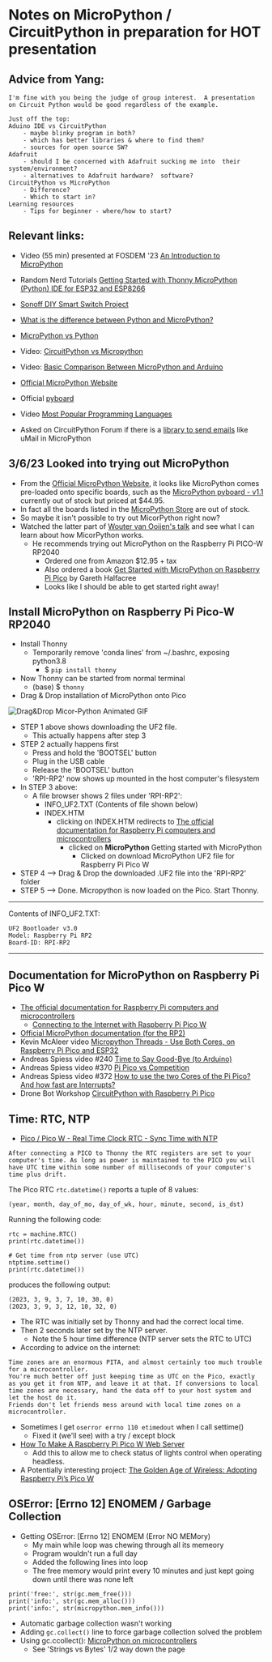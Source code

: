 # Notes on MicroPython / CircuitPython in preparation for HOT presentation

## Advice from Yang:
```
I'm fine with you being the judge of group interest.  A presentation on Circuit Python would be good regardless of the example.

Just off the top:
Aduino IDE vs CircuitPython
    - maybe blinky program in both?
    - which has better libraries & where to find them?
    - sources for open source SW?
Adafruit
    - should I be concerned with Adafruit sucking me into  their system/environment?
    - alternatives to Adafruit hardware?  software?
CircuitPython vs MicroPython
    - Difference?
    - Which to start in?
Learning resources
    - Tips for beginner - where/how to start?
```

## Relevant links:
* Video (55 min) presented at FOSDEM '23 [An Introduction to MicroPython](https://ftp.osuosl.org/pub/fosdem/2023/UD2.218A/python_micropython_intro.mp4)
* Random Nerd Tutorials [Getting Started with Thonny MicroPython (Python) IDE for ESP32 and ESP8266](https://randomnerdtutorials.com/?s=flash+firmware+onto+8266)
* [Sonoff DIY Smart Switch Project](https://drive.google.com/file/d/1whJVSwAy5lDRt20VTkXW4LZ6KZNcHsqH/view)
* [What is the difference between Python and MicroPython?](https://www.educative.io/answers/what-is-the-difference-between-python-and-micropython)

* [MicroPython vs Python](https://linuxhint.com/micropython-vs-python-comparison/)

* Video: [CircuitPython vs Micropython](https://core-electronics.com.au/videos/circuitpython-vs-micropython-key-differences)

* Video: [Basic Comparison Between MicroPython and Arduino](https://www.youtube.com/watch?v=4eL5tQLDE2o)

* [Official MicroPython Website](https://micropython.org/)
* Official [pyboard](https://store.micropython.org/pyb-features)

* Video [Most Popular Programming Languages](https://statisticsanddata.org/data/the-most-popular-programming-languages-1965-2022-new-update/)
* Asked on CircuitPython Forum if there is a [library to send emails](https://forums.adafruit.com/viewtopic.php?p=963132#p963132) like uMail in MicroPython

## 3/6/23 Looked into trying out MicroPython

* From the [Official MicroPython Website](https://micropython.org/), it looks like MicroPython comes pre-loaded onto specific boards, such as the [MicroPython pyboard - v1.1](https://www.adafruit.com/product/2390) currently out of stock but priced at $44.95.
* In fact all the boards listed in the [MicroPython Store](https://store.micropython.org/) are out of stock.
* So maybe it isn't possible to try out MicorPython right now?
* Watched the latter part of [Wouter van Ooijen's talk](https://ftp.osuosl.org/pub/fosdem/2023/UD2.218A/python_micropython_intro.mp4) and see what I can learn about how MicorPython works.
    * He recommends trying out MicroPython on the Raspberry Pi PICO-W RP2040
        * Ordered one from Amazon $12.95 + tax
        * Also ordered a book  [Get Started with MicroPython on Raspberry Pi Pico](https://www.mclibre.org/descargar/docs/revistas/hackspace-books/hackspace-get-started-with-micropython-on-pico-01-202101.pdf) by Gareth Halfacree
        * Looks like I should be able to get started right away!

## Install MicroPython on Raspberry Pi Pico-W RP2040
* Install Thonny 
    * Temporarily remove 'conda lines' from ~/.bashrc, exposing python3.8
        * $ `pip install thonny`
* Now Thonny can be started from normal terminal
    * (base) $ `thonny`
* Drag & Drop installation of MicroPython onto Pico

![Drag&Drop Micor-Python Animated GIF](imgs/MicroPython-640x360-v2.gif)

* STEP 1 above shows downloading the UF2 file.
    * This actually happens after step 3
* STEP 2 actually happens first
    * Press and hold the 'BOOTSEL' button
    * Plug in the USB cable
    * Release the 'BOOTSEL' button
    * 'RPI-RP2' now shows up mounted in the host computer's filesystem
* In STEP 3 above:
    * A file browser shows 2 files under 'RPI-RP2':
        * INFO_UF2.TXT (Contents of file shown below)
        * INDEX.HTM
            * clicking on INDEX.HTM redirects to [The official documentation for Raspberry Pi computers and microcontrollers](https://www.raspberrypi.com/documentation/microcontrollers/?version=E0C9125B0D9B)
                * clicked on **MicroPython** Getting started with MicroPython
                    * Clicked on download MicroPython UF2 file for Raspberry Pi Pico W
* STEP 4 --> Drag & Drop the downloaded .UF2 file into the 'RPI-RP2' folder
* STEP 5 --> Done. Micropython is now loaded on the Pico. Start Thonny.

_________________________
Contents of INFO_UF2.TXT:
```
UF2 Bootloader v3.0
Model: Raspberry Pi RP2
Board-ID: RPI-RP2
```
_________________________

## Documentation for MicroPython on Raspberry Pi Pico W

* [The official documentation for Raspberry Pi computers and microcontrollers](https://www.raspberrypi.com/documentation/microcontrollers/?version=E0C9125B0D9B)
    * [Connecting to the Internet with Raspberry Pi Pico W](https://datasheets.raspberrypi.com/picow/connecting-to-the-internet-with-pico-w.pdf)
* [Official MicroPython documentation (for the RP2)](https://docs.micropython.org/en/latest/rp2/general.html)
* Kevin McAleer video [Micropython Threads - Use Both Cores, on Raspberry Pi Pico and ESP32](https://www.youtube.com/watch?v=QeDnjcdGrpY)
* Andreas Spiess video #240 [Time to Say Good-Bye (to Arduino)](https://www.youtube.com/watch?v=m1miwCJtxeM&list=RDCMUCu7_D0o48KbfhpEohoP7YSQ&index=11)
* Andreas Spiess video #370 [Pi Pico vs Competition](https://www.youtube.com/watch?v=cVHCllbN3bQ)
* Andreas Spiess video #372 [How to use the two Cores of the Pi Pico? And how fast are Interrupts?](https://www.youtube.com/watch?v=9vvobRfFOwk) 
* Drone Bot Workshop [CircuitPython with Raspberry Pi Pico](https://www.youtube.com/watch?v=07vG-_CcDG0)


## Time: RTC, NTP

* [Pico / Pico W - Real Time Clock RTC - Sync Time with NTP](https://forums.raspberrypi.com/viewtopic.php?t=337259)

```
After connecting a PICO to Thonny the RTC registers are set to your computer's time. As long as power is maintained to the PICO you will have UTC time within some number of milliseconds of your computer's time plus drift.
```
The Pico RTC `rtc.datetime()` reports a tuple of 8 values:
```
(year, month, day_of_mo, day_of_wk, hour, minute, second, is_dst)
```
Running the following code:
```
rtc = machine.RTC()
print(rtc.datetime())

# Get time from ntp server (use UTC)
ntptime.settime()
print(rtc.datetime())
```
produces the following output:
```
(2023, 3, 9, 3, 7, 10, 30, 0)
(2023, 3, 9, 3, 12, 10, 32, 0)
```
* The RTC was initially set by Thonny and had the correct local time.
* Then 2 seconds later set by the NTP server.
    * Note the 5 hour time difference (NTP server sets the RTC to UTC)
* According to advice on the internet:
```
Time zones are an enormous PITA, and almost certainly too much trouble for a microcontroller.
You're much better off just keeping time as UTC on the Pico, exactly as you get it from NTP, and leave it at that. If conversions to local time zones are necessary, hand the data off to your host system and let the host do it.
Friends don't let friends mess around with local time zones on a microcontroller.
```
* Sometimes I get `oserror errno 110 etimedout` when I call settime()
    * Fixed it (we'll see) with a try / except block
* [How To Make A Raspberry Pi Pico W Web Server](https://www.tomshardware.com/how-to/raspberry-pi-pico-w-web-server)
    * Add this to allow me to check status of lights control when operating headless.
* A Potentially interesting project: [The Golden Age of Wireless: Adopting Raspberry Pi’s Pico W](https://blog.smittytone.net/2022/07/29/the-golden-age-of-wireless-adopting-raspberry-pis-pico-w/)

## OSError: [Errno 12] ENOMEM / Garbage Collection

* Getting OSError: [Errno 12] ENOMEM (Error NO MEMory)
    * My main while loop was chewing through all its memeory
    * Program wouldn't run a full day
    * Added the following lines into loop
    * The free memory would print every 10 minutes and just kept going down until there was none left
    
```
print('free:', str(gc.mem_free()))
print('info:', str(gc.mem_alloc()))
print('info:', str(micropython.mem_info()))
```

* Automatic garbage collection wasn't working
* Adding `gc.collect()` line to force garbage collection solved the problem
* Using gc.ccollect(): [MicroPython on microcontrollers](https://docs.micropython.01studio.org/zh_CN/latest/reference/constrained.html)
    *  See 'Strings vs Bytes' 1/2 way down the page
